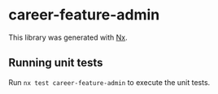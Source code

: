 # career-feature-admin

This library was generated with [Nx](https://nx.dev).

## Running unit tests

Run `nx test career-feature-admin` to execute the unit tests.
